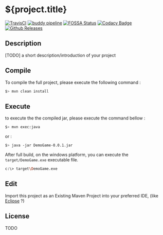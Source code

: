 # ${project.title}
[![TravisCI](https://travis-ci.org/mcgivrer/DemoGame.svg?branch=develop)](https://travis-ci.org/mcgivrer/DemoGame "open the TravisCI compilation trend")
[![buddy pipeline](https://app.buddy.works/mcgivrer/DemoGame/pipelines/pipeline/148927/badge.svg?token=${project.buddy.token} "buddy pipeline")](https://app.buddy.works/mcgivrer/DemoGame/pipelines/pipeline/${project.buddy.pipelineId})
[![FOSSA Status](https://app.fossa.io/api/projects/git%2B${project.git.hostname}%2Fmcgivrer%2FDemoGame.svg?type=shield)](https://app.fossa.io/projects/git%2B${project.git.hostname}%2Fmcgivrer%2FDemoGame?ref=badge_shield)
[![Codacy Badge](https://api.codacy.com/project/badge/Grade/${project.codacity.token})](https://www.codacy.com/project/mcgivrer/DemoGame/dashboard?utm_source=github.com&amp;utm_medium=referral&amp;utm_content=mcgivrer/DemoGame&amp;utm_campaign=Badge_Grade_Dashboard)
[![Github Releases](https://img.shields.io/github/release/mcgivrer/DemoGame.svg)](https://github.com/mcgivrer/DemoGame/releases/tag/0.0.1)

## Description

[TODO] a short description/introduction of your project


## Compile

To compile the full project, please execute the following command :

```bash
$> mvn clean install
```

## Execute

to execute the the compiled jar, please execute the command bellow :

```bash
$> mvn exec:java
```

or :

```bash
$> java -jar DemoGame-0.0.1.jar
```

After full build, on the windows platform, you can execute the `target/DemoGame.exe` executable file.

```bash
c:\> target\DemoGame.exe
```

## Edit

Import this project as an Existing Maven Project into your preferred IDE, 
(like [Eclipse](http://www.eclipse.org/downloads "open the eclipse official web download page") ?)

## License

TODO
